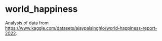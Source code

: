# world_happiness
Analysis of data from https://www.kaggle.com/datasets/ajaypalsinghlo/world-happiness-report-2022.
